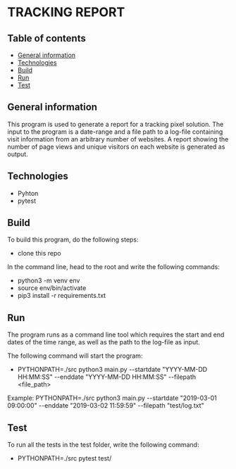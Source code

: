 # TRACKING REPORT

## Table of contents
* [General information](#generalinfo)
* [Technologies](#tech)
* [Build](#build)
* [Run](#run)
* [Test](#test)

## General information
This program is used to generate a report for a tracking pixel solution. The input to the program is a date-range and a file path to a log-file containing visit information from an arbitrary number of websites. A report showing the number of page views and unique visitors on each website is generated as output. 

## Technologies
* Pyhton
* pytest

## Build
To build this program, do the following steps: 
* clone this repo

In the command line, head to the root and write the following commands: 
* python3 -m venv env
* source env/bin/activate
* pip3 install -r requirements.txt

## Run
The program runs as a command line tool which requires the start and end dates of the time range, as well as the path to the log-file as input.

The following command will start the program: 
* PYTHONPATH=./src python3 main.py --startdate "YYYY-MM-DD HH:MM:SS" --enddate "YYYY-MM-DD HH:MM:SS" --filepath <file_path>

Example: PYTHONPATH=./src python3 main.py --startdate "2019-03-01 09:00:00" --enddate "2019-03-02 11:59:59" --filepath "test/log.txt"

## Test
To run all the tests in the test folder, write the following command:
* PYTHONPATH=./src pytest test/
